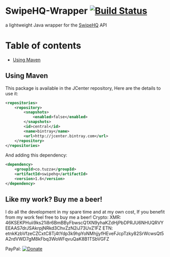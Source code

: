 # SwipeHQ-Wrapper [![Build Status](https://travis-ci.org/tuzzmaniandevil/SwipeHQ-Wrapper.svg?branch=master)](https://travis-ci.org/tuzzmaniandevil/SwipeHQ-Wrapper)
a lightweight Java wrapper for the [SwipeHQ](https://www.swipehq.co.nz/) API

# Table of contents
- [Using Maven](#using-maven)

## Using Maven
This package is available in the JCenter repository, Here are the details to use it:

```xml
<repositories>
    <repository>
        <snapshots>
            <enabled>false</enabled>
        </snapshots>
        <id>central</id>
        <name>bintray</name>
        <url>http://jcenter.bintray.com</url>
    </repository>
</repositories>
```

And adding this dependency:

```xml
<dependency>
    <groupId>co.tuzza</groupId>
    <artifactId>swipehq</artifactId>
    <version>1.6</version>
</dependency>
```

## Like my work? Buy me a beer!
I do all the development in my spare time and at my own cost, If you benefit from my work feel free to buy me a beer!
Crypto:
XMR: 46KSEKPHuii9ks21i8r6BmBByFbwscQ1XN9yhaKZdHjPbDPRJU6NHUQRVYEEAAS7drJSAkrpjNRkd3ChvZzN2iJ73UvZ1FZ
ETN: etnkKzbVfzeCZCxtC8Tj4tYdp3k9hpYoNMhjjyfHEveFJcpTzky82SrWcwsQt5A2rdVWD7gM8kFbq3WoWFqvuQaK8B1TSbVGFZ

PayPal:
[![Donate](https://www.paypalobjects.com/en_US/i/btn/btn_donate_SM.gif)](https://www.paypal.com/nz/cgi-bin/webscr?cmd=_flow&SESSION=oZ2mFtA1y0q6BoBknVYRhGh1WWm-ckvoErnulhG5rB1p8oO4esLUzTfkkgW&dispatch=5885d80a13c0db1f8e263663d3faee8dc3f308debf7330dd8d0b0a9f21afd7d3&rapidsState=Donation__DonationFlow___StateDonationLogin&rapidsStateSignature=aec7a897f5b3ece080075a3d1b247f73cbf03449)
